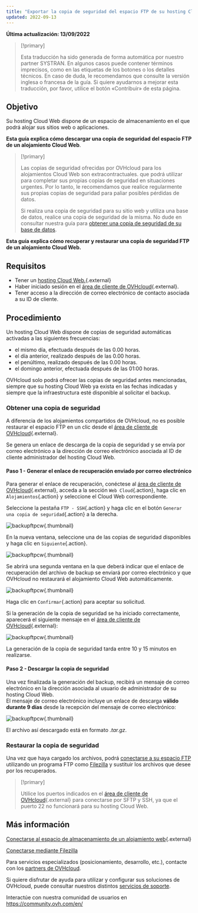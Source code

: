 ```yaml
---
title: "Exportar la copia de seguridad del espacio FTP de su hosting Cloud Web"
updated: 2022-09-13
---
```


**Última actualización: 13/09/2022**

> [!primary]
>
> Esta traducción ha sido generada de forma automática por nuestro partner SYSTRAN. En algunos casos puede contener términos imprecisos, como en las etiquetas de los botones o los detalles técnicos. En caso de duda, le recomendamos que consulte la versión inglesa o francesa de la guía. Si quiere ayudarnos a mejorar esta traducción, por favor, utilice el botón «Contribuir» de esta página.
>

## Objetivo

Su hosting Cloud Web dispone de un espacio de almacenamiento en el que podrá alojar sus sitios web o aplicaciones.

**Esta guía explica cómo descargar una copia de seguridad del espacio FTP de un alojamiento Cloud Web**.

> [!primary]
> 
> Las copias de seguridad ofrecidas por OVHcloud para los alojamientos Cloud Web son extracontractuales. que podrá utilizar para completar sus propias copias de seguridad en situaciones urgentes. Por lo tanto, le recomendamos que realice regularmente sus propias copias de seguridad para paliar posibles pérdidas de datos.
> 
> Si realiza una copia de seguridad para su sitio web y utiliza una base de datos, realice una copia de seguridad de la misma. No dude en consultar nuestra guía para [obtener una copia de seguridad de su base de datos](/pages/web/hosting/sql_database_export).
> 

**Esta guía explica cómo recuperar y restaurar una copia de seguridad FTP de un alojamiento Cloud Web.**

## Requisitos

- Tener un [hosting Cloud Web.](https://www.ovhcloud.com/es-es/web-hosting/cloud-web-offer/){.external}
- Haber iniciado sesión en el [área de cliente de OVHcloud](https://www.ovh.com/auth/?action=gotomanager&from=https://www.ovh.es/&ovhSubsidiary=es){.external}.
- Tener acceso a la dirección de correo electrónico de contacto asociada a su ID de cliente.

## Procedimiento

Un hosting Cloud Web dispone de copias de seguridad automáticas activadas a las siguientes frecuencias:

- el mismo día, efectuada después de las 0.00 horas.
- el día anterior, realizado después de las 0.00 horas.
- el penúltimo, realizado después de las 0.00 horas.
- el domingo anterior, efectuada después de las 01:00 horas.

OVHcloud solo podrá ofrecer las copias de seguridad antes mencionadas, siempre que su hosting Cloud Web ya exista en las fechas indicadas y siempre que la infraestructura esté disponible al solicitar el backup.

### Obtener una copia de seguridad

A diferencia de los alojamientos compartidos de OVHcloud, no es posible restaurar el espacio FTP en un clic desde el [área de cliente de OVHcloud](https://www.ovh.com/auth/?action=gotomanager&from=https://www.ovh.es/&ovhSubsidiary=es){.external}.

Se genera un enlace de descarga de la copia de seguridad y se envía por correo electrónico a la dirección de correo electrónico asociada al ID de cliente administrador del hosting Cloud Web.

#### Paso 1 - Generar el enlace de recuperación enviado por correo electrónico

Para generar el enlace de recuperación, conéctese al [área de cliente de OVHcloud](https://www.ovh.com/auth/?action=gotomanager&from=https://www.ovh.es/&ovhSubsidiary=es){.external}, acceda a la sección `Web Cloud`{.action}, haga clic en `Alojamientos`{.action} y seleccione el Cloud Web correspondiente. 

Seleccione la pestaña `FTP - SSH`{.action} y haga clic en el botón `Generar una copia de seguridad`{.action} a la derecha.

![backupftpcw](images/GenerateABackup.png){.thumbnail}

En la nueva ventana, seleccione una de las copias de seguridad disponibles y haga clic en `Siguiente`{.action}.

![backupftpcw](images/GenerateABackup2.png){.thumbnail}

Se abrirá una segunda ventana en la que deberá indicar que el enlace de recuperación del archivo de backup se enviará por correo electrónico y que OVHcloud no restaurará el alojamiento Cloud Web automáticamente.

![backupftpcw](images/GenerateABackup3.png){.thumbnail}

Haga clic en `Confirmar`{.action} para aceptar su solicitud.

Si la generación de la copia de seguridad se ha iniciado correctamente, aparecerá el siguiente mensaje en el [área de cliente de OVHcloud](https://www.ovh.com/auth/?action=gotomanager&from=https://www.ovh.es/&ovhSubsidiary=es){.external}:

![backupftpcw](images/BackupInProgress.png){.thumbnail}

La generación de la copia de seguridad tarda entre 10 y 15 minutos en realizarse.

#### Paso 2 - Descargar la copia de seguridad

Una vez finalizada la generación del backup, recibirá un mensaje de correo electrónico en la dirección asociada al usuario de administrador de su hosting Cloud Web.<br>
El mensaje de correo electrónico incluye un enlace de descarga **válido durante 9 días** desde la recepción del mensaje de correo electrónico:

![backupftpcw](images/mailBackup.png){.thumbnail}

El archivo así descargado está en formato *.tar.gz*.

### Restaurar la copia de seguridad

Una vez que haya cargado los archivos, podrá [conectarse a su espacio FTP](/pages/web/hosting/ftp_connection) utilizando un programa FTP como [Filezilla](/pages/web/hosting/ftp_filezilla_user_guide) y sustituir los archivos que desee por los recuperados.

> [!primary]
>
> Utilice los puertos indicados en el [área de cliente de OVHcloud](https://www.ovh.com/auth/?action=gotomanager&from=https://www.ovh.es/&ovhSubsidiary=es){.external} para conectarse por SFTP y SSH, ya que el puerto 22 no funcionará para su hosting Cloud Web.
>

## Más información 

[Conectarse al espacio de almacenamiento de un alojamiento web](/pages/web/hosting/ftp_connection){.external}

[Conectarse mediante Filezilla](/pages/web/hosting/ftp_filezilla_user_guide)

Para servicios especializados (posicionamiento, desarrollo, etc.), contacte con los [partners de OVHcloud](https://partner.ovhcloud.com/es-es/).

Si quiere disfrutar de ayuda para utilizar y configurar sus soluciones de OVHcloud, puede consultar nuestros distintos [servicios de soporte](https://www.ovhcloud.com/es-es/support-levels/).

Interactúe con nuestra comunidad de usuarios en <https://community.ovh.com/en/>

